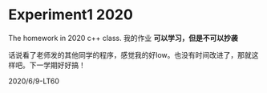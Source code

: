 # Experiment1 2020
 The homework in 2020 c++ class.
 我的作业
 **可以学习，但是不可以抄袭**
 
 话说看了老师发的其他同学的程序，感觉我的好low。也没有时间改进了，那就这样吧。下一学期好好搞！

2020/6/9-LT60
